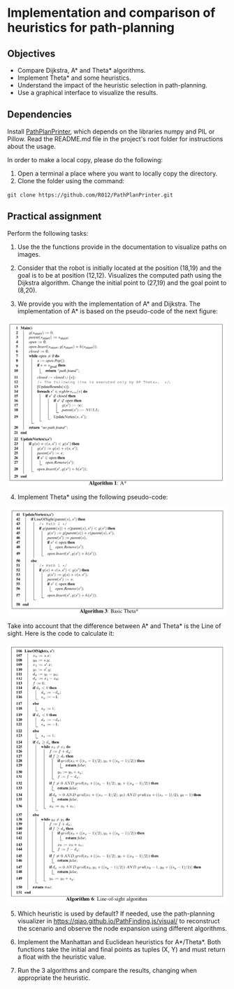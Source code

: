 # Implementation and comparison of heuristics for path-planning


## Objectives

* Compare Dijkstra, A* and Theta* algorithms.
* Implement Theta* and some heuristics.
* Understand the impact of the heuristic selection in path-planning.
* Use a graphical interface to visualize the results.

## Dependencies

Install [PathPlanPrinter](https://github.com/R012/PathPlanPrinter), which depends on the libraries numpy and PIL or Pillow. Read the README.md file in the project's root folder for instructions about the usage.

In order to make a local copy, please do the following:
1. Open a terminal a place where you want to locally copy the directory.
2. Clone the folder using the command:

 `git clone https://github.com/R012/PathPlanPrinter.git`

## Practical assignment

Perform the following tasks:

1. Use the the functions provide in the documentation to visualize paths on images. 

2. Consider that the robot is initially located at the position (18,19) and the goal is to be at position (12,12). Visualizes the computed path using the Dijkstra algorithm. Change the initial point to  (27,19) and the goal point to (8,20).
   
3. We provide you with the implementation of A* and Dijkstra. The implementation of A* is based on the  pseudo-code of the next figure:

<img align="center" src="A*.png" width="600">

4. Implement Theta* using the following pseudo-code:

<img align="center" src="Theta*.png" width="600">

Take into account that the difference between A* and Theta* is the Line of sight. Here is the code to calculate it:

<img align="center" src="Lineofsight.png" width="600">

5. Which heuristic is used by default? If needed, use the path-planning visualizer in https://qiao.github.io/PathFinding.js/visual/ to reconstruct the scenario and observe the node expansion using different algorithms.

6. Implement the Manhattan and Euclidean heuristics for A*/Theta*. Both functions take the initial and final points as tuples (X, Y) and must return a float with the heuristic value.

8. Run the 3 algorithms and compare the results, changing when appropriate the heuristic.
